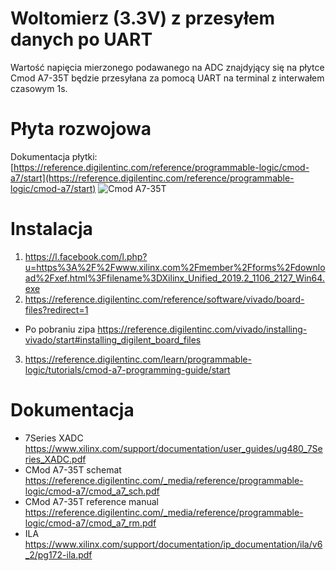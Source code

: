 # Woltomierz (3.3V) z przesyłem danych po UART
Wartość napięcia mierzonego podawanego na ADC znajdyjący się na płytce Cmod A7-35T będzie przesyłana za pomocą UART na terminal z interwałem czasowym 1s.

# Płyta rozwojowa
Dokumentacja płytki: [https://reference.digilentinc.com/reference/programmable-logic/cmod-a7/start](https://reference.digilentinc.com/reference/programmable-logic/cmod-a7/start)
![Cmod A7-35T](https://reference.digilentinc.com/_media/reference/programmable-logic/cmod-a7/cmod-a7-0.png)

# Instalacja
1. https://l.facebook.com/l.php?u=https%3A%2F%2Fwww.xilinx.com%2Fmember%2Fforms%2Fdownload%2Fxef.html%3Ffilename%3DXilinx_Unified_2019.2_1106_2127_Win64.exe
2. https://reference.digilentinc.com/reference/software/vivado/board-files?redirect=1
* Po pobraniu zipa https://reference.digilentinc.com/vivado/installing-vivado/start#installing_digilent_board_files
3. https://reference.digilentinc.com/learn/programmable-logic/tutorials/cmod-a7-programming-guide/start

# Dokumentacja
* 7Series XADC https://www.xilinx.com/support/documentation/user_guides/ug480_7Series_XADC.pdf
* CMod A7-35T schemat https://reference.digilentinc.com/_media/reference/programmable-logic/cmod-a7/cmod_a7_sch.pdf
* CMod A7-35T reference manual https://reference.digilentinc.com/_media/reference/programmable-logic/cmod-a7/cmod_a7_rm.pdf
* ILA https://www.xilinx.com/support/documentation/ip_documentation/ila/v6_2/pg172-ila.pdf